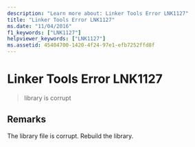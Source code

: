 ```yaml
---
description: "Learn more about: Linker Tools Error LNK1127"
title: "Linker Tools Error LNK1127"
ms.date: "11/04/2016"
f1_keywords: ["LNK1127"]
helpviewer_keywords: ["LNK1127"]
ms.assetid: 45404700-1420-4f24-97e1-efb7252ffd8f
---
```

# Linker Tools Error LNK1127

> library is corrupt

## Remarks

The library file is corrupt. Rebuild the library.
